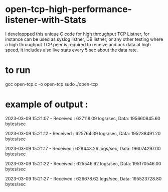 # open-tcp-high-performance-listener-with-Stats
I developpped this unique C code for high throughput TCP Listner,  for instance can be used as syslog listner, DB listner, or any other testing where a high throughput TCP peer is required to receive and ack data at high speed, it includes also live stats every 5 sec about the data  rate.


# to run

gcc open-tcp.c -o open-tcp
sudo ./open-tcp

# example of output :

2023-03-09 15:21:07 - Received : 627118.09 logs/sec, Data: 195660845.60 bytes/sec

2023-03-09 15:21:12 - Received : 625764.39 logs/sec, Data: 195238491.20 bytes/sec

2023-03-09 15:21:17 - Received : 628443.26 logs/sec, Data: 196074297.00 bytes/sec

2023-03-09 15:21:22 - Received : 625546.62 logs/sec, Data: 195170546.00 bytes/sec

2023-03-09 15:21:27 - Received : 626678.62 logs/sec, Data: 195523728.80 bytes/sec

